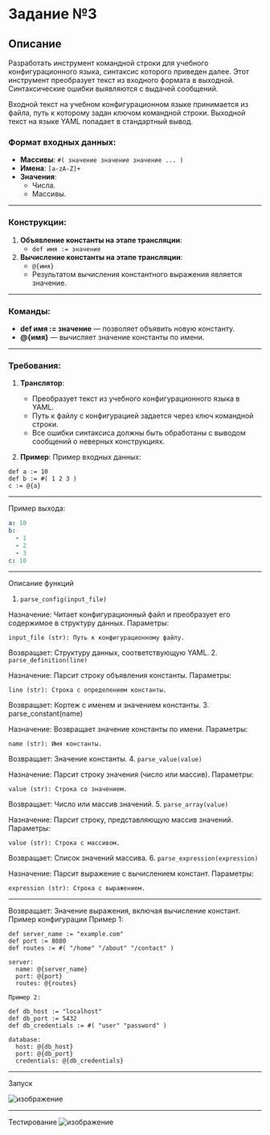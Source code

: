 # Задание №3

## Описание
Разработать инструмент командной строки для учебного конфигурационного языка, синтаксис которого приведен далее. Этот инструмент преобразует текст из входного формата в выходной. Синтаксические ошибки выявляются с выдачей сообщений.

Входной текст на учебном конфигурационном языке принимается из файла, путь к которому задан ключом командной строки. Выходной текст на языке YAML попадает в стандартный вывод.

### Формат входных данных:
- **Массивы**: `#( значение значение значение ... )`
- **Имена**: `[a-zA-Z]+`
- **Значения**:
  - Числа.
  - Массивы.
---
### Конструкции:
1. **Объявление константы на этапе трансляции**:
   - `def имя := значение`
2. **Вычисление константы на этапе трансляции**:
   - `@{имя}`
   - Результатом вычисления константного выражения является значение.
---
### Команды:
- **def имя := значение** — позволяет объявить новую константу.
- **@{имя}** — вычисляет значение константы по имени.
---
### Требования:
1. **Транслятор**:
   - Преобразует текст из учебного конфигурационного языка в YAML.
   - Путь к файлу с конфигурацией задается через ключ командной строки.
   - Все ошибки синтаксиса должны быть обработаны с выводом сообщений о неверных конструкциях.
   
2. **Пример**:
   Пример входных данных:

```
def a := 10
def b := #( 1 2 3 )
c := @{a}
```
---
Пример выхода:
```yaml
a: 10
b:
  - 1
  - 2
  - 3
c: 10
```
---
Описание функций
1. `parse_config(input_file)`

Назначение: Читает конфигурационный файл и преобразует его содержимое в структуру данных.
Параметры:

    input_file (str): Путь к конфигурационному файлу.

Возвращает: Структуру данных, соответствующую YAML.
2. `parse_definition(line)`

Назначение: Парсит строку объявления константы.
Параметры:

    line (str): Строка с определением константы.

Возвращает: Кортеж с именем и значением константы.
3. parse_constant(name)

Назначение: Возвращает значение константы по имени.
Параметры:

    name (str): Имя константы.

Возвращает: Значение константы.
4. `parse_value(value)`

Назначение: Парсит строку значения (число или массив).
Параметры:

    value (str): Строка со значением.

Возвращает: Число или массив значений.
5. `parse_array(value)`

Назначение: Парсит строку, представляющую массив значений.
Параметры:

    value (str): Строка с массивом.

Возвращает: Список значений массива.
6. `parse_expression(expression)`

Назначение: Парсит выражение с вычислением констант.
Параметры:

    expression (str): Строка с выражением.
---
Возвращает: Значение выражения, включая вычисление констант.
Пример конфигурации
Пример 1:

```
def server_name := "example.com"
def port := 8080
def routes := #( "/home" "/about" "/contact" )

server:
  name: @{server_name}
  port: @{port}
  routes: @{routes}

Пример 2:

def db_host := "localhost"
def db_port := 5432
def db_credentials := #( "user" "password" )

database:
  host: @{db_host}
  port: @{db_port}
  credentials: @{db_credentials}
```
---

Запуск

![изображение](https://github.com/user-attachments/assets/26c888c1-23e0-4353-b6f3-c4ffe630e350)


---

Тестирование
![изображение](https://github.com/user-attachments/assets/9d644e54-95ad-4fdb-9ae9-b4e3cd1d7f99)
